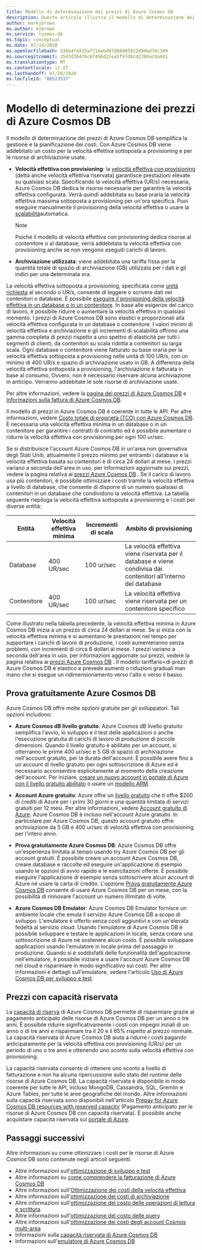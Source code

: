 ```yaml
---
title: Modello di determinazione dei prezzi di Azure Cosmos DB
description: Questo articolo illustra il modello di determinazione dei prezzi di Azure Cosmos DB e come questo semplifica la gestione e la pianificazione dei costi.
author: markjbrown
ms.author: mjbrown
ms.service: cosmos-db
ms.topic: conceptual
ms.date: 07/14/2020
ms.openlocfilehash: d36b4fd433af716ebd97d88d05922d94bd74c309
ms.sourcegitcommit: 3543d3b4f6c6f496d22ea5f97d8cd2700ac9a481
ms.translationtype: MT
ms.contentlocale: it-IT
ms.lasthandoff: 07/20/2020
ms.locfileid: "86523537"
---
```

# <a name="pricing-model-in-azure-cosmos-db"></a>Modello di determinazione dei prezzi di Azure Cosmos DB

Il modello di determinazione dei prezzi di Azure Cosmos DB semplifica la gestione e la pianificazione dei costi. Con Azure Cosmos DB viene addebitato un costo per la velocità effettiva sottoposta a provisioning e per le risorse di archiviazione usate.

* **Velocità effettiva con provisioning**: la [velocità effettiva con provisioning](how-to-choose-offer.md) (detta anche velocità effettiva riservata) garantisce prestazioni elevate su qualsiasi scala. Specificando la velocità effettiva (UR/s) necessaria, Azure Cosmos DB dedica le risorse necessarie per garantire la velocità effettiva configurata. Verrà quindi addebitata su base oraria la velocità effettiva massima sottoposta a provisioning per un'ora specifica. Puoi eseguire manualmente il provisioning della velocità effettiva o usare la [scalabilità](provision-throughput-autoscale.md)automatica.

   > [!NOTE]
   > Poiché il modello di velocità effettiva con provisioning dedica risorse al contenitore o al database, verrà addebitata la velocità effettiva con provisioning anche se non vengono eseguiti carichi di lavoro.

* **Archiviazione utilizzata**: viene addebitata una tariffa fissa per la quantità totale di spazio di archiviazione (GB) utilizzata per i dati e gli indici per una determinata ora.

La velocità effettiva sottoposta a provisioning, specificata come [unità richiesta](request-units.md) al secondo o UR/s, consente di leggere o scrivere dati nei contenitori o database. È possibile [eseguire il provisioning della velocità effettiva in un database o in un contenitore](set-throughput.md). In base alle esigenze del carico di lavoro, è possibile ridurre o aumentare la velocità effettiva in qualsiasi momento. I prezzi di Azure Cosmos DB sono elastici e proporzionali alla velocità effettiva configurata in un database o contenitore. I valori minimi di velocità effettiva e archiviazione e gli incrementi di scalabilità offrono una gamma completa di prezzi rispetto a uno spettro di elasticità per tutti i segmenti di clienti, da contenitori su scala ridotta a contenitori su larga scala. Ogni database o contenitore viene fatturato su base oraria per la velocità effettiva sottoposta a provisioning nelle unità di 100 UR/s, con un minimo di 400 UR/s e spazio di archiviazione usato in GB. A differenza della velocità effettiva sottoposta a provisioning, l'archiviazione è fatturata in base al consumo, Ovvero, non è necessario riservare alcuna archiviazione in anticipo. Verranno addebitate le sole risorse di archiviazione usate.

Per altre informazioni, vedere la [pagina dei prezzi di Azure Cosmos DB](https://azure.microsoft.com/pricing/details/cosmos-db/) e [Informazioni sulla fattura di Azure Cosmos DB](understand-your-bill.md).

Il modello di prezzi in Azure Cosmos DB è coerente in tutte le API. Per altre informazioni, vedere [Costo totale di proprietà (TCO) con Azure Cosmos DB](total-cost-ownership.md). È necessaria una velocità effettiva minima in un database o in un contenitore per garantire i contratti di contratto ed è possibile aumentare o ridurre la velocità effettiva con provisioning per ogni 100 ur/sec.

Se si distribuisce l'account Azure Cosmos DB in un'area non governativa degli Stati Uniti, attualmente il prezzo minimo per entrambi i database e la velocità effettiva basata su contenitori è di circa 24 dollari al mese. I prezzi variano a seconda dell'area in uso. per informazioni aggiornate sui prezzi, vedere la pagina relativa ai [prezzi Azure Cosmos DB](https://azure.microsoft.com/pricing/details/cosmos-db/) . Se il carico di lavoro usa più contenitori, è possibile ottimizzare i costi tramite la velocità effettiva a livello di database, che consente di disporre di un numero qualsiasi di contenitori in un database che condividono la velocità effettiva. La tabella seguente riepiloga la velocità effettiva sottoposta a provisioning e i costi per diverse entità:

|**Entità**  | **Velocità effettiva minima** |**Incrementi di scala** |**Ambito di provisioning** |
|---------|---------|---------|-------|
|Database    | 400 UR/sec    | 100 ur/sec   |La velocità effettiva viene riservata per il database e viene condivisa dai contenitori all'interno del database |
|Contenitore     | 400 UR/sec   | 100 ur/sec  |La velocità effettiva viene riservata per un contenitore specifico |

Come illustrato nella tabella precedente, la velocità effettiva minima in Azure Cosmos DB inizia a un prezzo di circa 24 dollari al mese. Se si inizia con la velocità effettiva minima e si aumentano le prestazioni nel tempo per supportare i carichi di lavoro di produzione, i costi aumenteranno senza problemi, con incrementi di circa 6 dollari al mese. I prezzi variano a seconda dell'area in uso. per informazioni aggiornate sui prezzi, vedere la pagina relativa ai [prezzi Azure Cosmos DB](https://azure.microsoft.com/pricing/details/cosmos-db/) . Il modello tariffario<di prezzi di Azure Cosmos DB è elastico e prevede aumenti o riduzioni graduali man mano che si esegue un ridimensionamento verso l'alto o verso il basso.

## <a name="try-azure-cosmos-db-for-free"></a>Prova gratuitamente Azure Cosmos DB

Azure Cosmos DB offre molte opzioni gratuite per gli sviluppatori. Tali opzioni includono:

* **Azure Cosmos dB livello gratuito**: Azure Cosmos dB livello gratuito semplifica l'avvio, lo sviluppo e il test delle applicazioni o anche l'esecuzione gratuita di carichi di lavoro di produzione di piccole dimensioni. Quando il livello gratuito è abilitato per un account, si otterranno le prime 400 ur/sec e 5 GB di spazio di archiviazione nell'account gratuito, per la durata dell'account. È possibile avere fino a un account di livello gratuito per ogni sottoscrizione di Azure ed è necessario acconsentire esplicitamente al momento della creazione dell'account. Per iniziare, [creare un nuovo account in portale di Azure con il livello gratuito abilitato](create-cosmosdb-resources-portal.md) o usare un [modello ARM](manage-sql-with-resource-manager.md#free-tier).

* **Account Azure gratuito**: Azure offre un [livello gratuito](https://azure.microsoft.com/free/) che ti offre $200 di crediti di Azure per i primi 30 giorni e una quantità limitata di servizi gratuiti per 12 mesi. Per altre informazioni, vedere [Account gratuito di Azure](../cost-management-billing/manage/avoid-charges-free-account.md). Azure Cosmos DB è incluso nell'account Azure gratuito. In particolare per Azure Cosmos DB, questo account gratuito offre archiviazione da 5 GB e 400 ur/sec di velocità effettiva con provisioning per l'intero anno.

* **Prova gratuitamente Azure Cosmos DB**: Azure Cosmos DB offre un'esperienza limitata al tempo usando try Azure Cosmos DB per gli account gratuiti. È possibile creare un account Azure Cosmos DB, creare database e raccolte ed eseguire un'applicazione di esempio usando le opzioni di avvio rapido e le esercitazioni offerte. È possibile eseguire l'applicazione di esempio senza sottoscrivere alcun account di Azure né usare la carta di credito. L'opzione [Prova gratuitamente Azure Cosmos DB](https://azure.microsoft.com/try/cosmosdb/) consente di usare Azure Cosmos DB per un mese, con la possibilità di rinnovare l'account un numero illimitato di volte.

* **Azure Cosmos DB Emulator**: Azure Cosmos DB Emulator fornisce un ambiente locale che emula il servizio Azure Cosmos DB a scopo di sviluppo. L'emulatore è offerto senza costi aggiuntivi e con un'elevata fedeltà al servizio cloud. Usando l'emulatore di Azure Cosmos DB è possibile sviluppare e testare le applicazioni in locale, senza creare una sottoscrizione di Azure né sostenere alcun costo. È possibile sviluppare applicazioni usando l'emulatore in locale prima del passaggio in produzione. Quando si è soddisfatti delle funzionalità dell'applicazione nell'emulatore, è possibile iniziare a usare l'account Azure Cosmos DB nel cloud e risparmiare in modo significativo sui costi. Per altre informazioni e dettagli sull'emulatore, vedere l'articolo [Uso di Azure Cosmos DB per sviluppo e test](local-emulator.md).

## <a name="pricing-with-reserved-capacity"></a>Prezzi con capacità riservata

La [capacità di riserva](cosmos-db-reserved-capacity.md) di Azure Cosmos DB permette di risparmiare grazie al pagamento anticipato delle risorse di Azure Cosmos DB per un anno o tre anni. È possibile ridurre significativamente i costi con impegni inziali di un anno o di tre anni e risparmiare tra il 20 e il 65% rispetto al prezzo normale. La capacità riservata di Azure Cosmos DB aiuta a ridurre i costi pagando anticipatamente per la velocità effettiva con provisioning (UR/s) per un periodo di uno o tre anni e ottenendo uno sconto sulla velocità effettiva con provisioning. 

La capacità riservata consente di ottenere uno sconto a livello di fatturazione e non ha alcuna ripercussione sullo stato del runtime delle risorse di Azure Cosmos DB. La capacità riservata è disponibile in modo coerente per tutte le API, incluso MongoDB, Cassandra, SQL, Gremlin e Azure Tables, per tutte le aree geografiche del mondo. Altre informazioni sulla capacità riservata sono disponibili nell'articolo [Prepay for Azure Cosmos DB resources with reserved capacity](cosmos-db-reserved-capacity.md) (Pagamento anticipato per le risorse di Azure Cosmos DB con capacità riservata). È possibile anche acquistare capacità riservata sul [portale di Azure](https://portal.azure.com/).

## <a name="next-steps"></a>Passaggi successivi

Altre informazioni su come ottimizzare i costi per le risorse di Azure Cosmos DB sono contenute negli articoli seguenti:

* Altre informazioni sull'[ottimizzazione di sviluppo e test](optimize-dev-test.md)
* Altre informazioni su [come comprendere la fatturazione di Azure Cosmos DB](understand-your-bill.md)
* Altre informazioni sull'[Ottimizzazione dei costi della velocità effettiva](optimize-cost-throughput.md)
* Altre informazioni sull'[ottimizzazione dei costi di archiviazione](optimize-cost-storage.md)
* Altre informazioni sull'[ottimizzazione del costo delle operazioni di lettura e scrittura](optimize-cost-reads-writes.md)
* Altre informazioni sull'[ottimizzazione del costo delle query](optimize-cost-queries.md)
* Altre informazioni sull'[ottimizzazione dei costi degli account Cosmos multi-area](optimize-cost-regions.md)
* Informazioni sulla [capacità riservata di Azure Cosmos DB](cosmos-db-reserved-capacity.md)
* Informazioni sull'[emulatore di Azure Cosmos DB](local-emulator.md)
